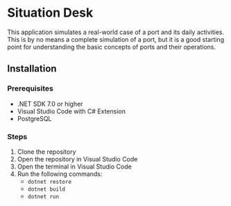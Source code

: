 ﻿# Situation Desk

This application simulates a real-world case of a port and its daily activities. This is by no means a complete simulation of a port, but it is a good starting point for understanding the basic concepts of ports and their operations.

## Installation

### Prerequisites
* .NET SDK 7.0 or higher
* Visual Studio Code with C# Extension
* PostgreSQL

### Steps
1. Clone the repository
2. Open the repository in Visual Studio Code
3. Open the terminal in Visual Studio Code
4. Run the following commands:
	* `dotnet restore`
	* `dotnet build`
	* `dotnet run`

